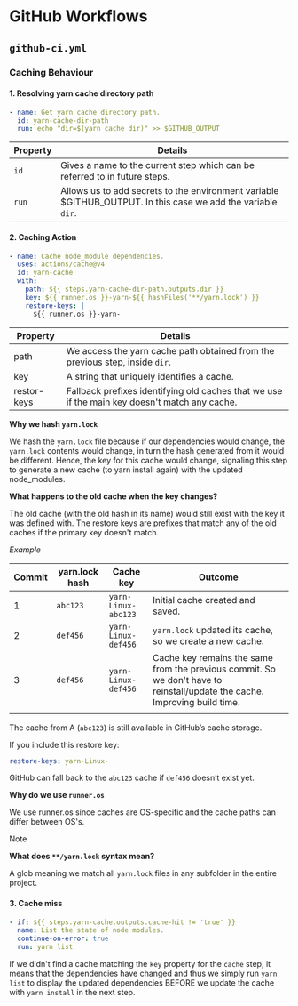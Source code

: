 # GitHub Workflows

## `github-ci.yml`

### Caching Behaviour

#### 1. Resolving yarn cache directory path

```yml
- name: Get yarn cache directory path.
  id: yarn-cache-dir-path
  run: echo "dir=$(yarn cache dir)" >> $GITHUB_OUTPUT
```

| Property | Details                                                                    |
| -------- | -------------------------------------------------------------------------- |
| `id`       | Gives a name to the current step which can be referred to in future steps. |
| `run`      | Allows us to add secrets to the environment variable $GITHUB_OUTPUT. In this case we add the variable `dir`. |


#### 2. Caching Action

```yml
- name: Cache node_module dependencies.
  uses: actions/cache@v4
  id: yarn-cache
  with:
    path: ${{ steps.yarn-cache-dir-path.outputs.dir }}
    key: ${{ runner.os }}-yarn-${{ hashFiles('**/yarn.lock') }}
    restore-keys: |
      ${{ runner.os }}-yarn-
```

| Property    | Details                                                                      |
| ----------- | ---------------------------------------------------------------------------- |
| path        | We access the yarn cache path obtained from the previous step, inside `dir`. |
| key         | A string that uniquely identifies a cache.                                   |
| restor-keys | Fallback prefixes identifying old caches that we use if the main key doesn't match any cache. |

**Why we hash `yarn.lock`**

We hash the `yarn.lock` file because if our dependencies would change, the `yarn.lock` contents would change, in turn the hash generated from it would be different. Hence, the key for this cache would change, signaling this step to generate a new cache (to yarn install again) with the updated node_modules.

**What happens to the old cache when the key changes?**

The old cache (with the old hash in its name) would still exist with the key it was defined with. The restore keys are prefixes that match any of the old caches if the primary key doesn't match.

*Example*

| Commit | yarn.lock hash | Cache key         | Outcome                                                                                                                    |
| ------ | -------------- | ----------------- | -------------------------------------------------------------------------------------------------------------------------- |
| 1      | `abc123`         | `yarn-Linux-abc123` | Initial cache created and saved.                                                                                           |
| 2      | `def456`         | `yarn-Linux-def456` | `yarn.lock` updated its cache, so we create a new cache.                                                                     |
| 3      | `def456`         | `yarn-Linux-def456` | Cache key remains the same from the previous commit. So we don't have to reinstall/update the cache. Improving build time. |
|        |                |                   |                                                                                                                            |

The cache from A (`abc123`) is still available in GitHub’s cache storage.

If you include this restore key:

```yaml
restore-keys: yarn-Linux-
```

GitHub can fall back to the `abc123` cache if `def456` doesn’t exist yet.

**Why do we use `runner.os`**

We use runner.os since caches are OS-specific and the cache paths can differ between OS's.

> [!NOTE] 
> **What does `**/yarn.lock` syntax mean?**
> 
> A glob meaning we match all `yarn.lock` files in any subfolder in the entire project.

#### 3. Cache miss

```yml
- if: ${{ steps.yarn-cache.outputs.cache-hit != 'true' }}
  name: List the state of node modules.
  continue-on-error: true
  run: yarn list
```

If we didn't find a cache matching the `key` property for the `cache` step, it means that the dependencies have changed and thus we simply run `yarn list` to display the updated dependencies BEFORE we update the cache with `yarn install` in the next step.
